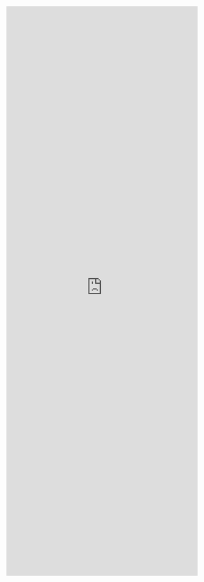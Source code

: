 <iframe 
    title='DetailsList Large Grouped Example'
    src='https://fabricweb.z5.web.core.windows.net/pr-deploy-site/refs/pull/9333/merge/fabric-website-resources/dist/index.html#/examples/detailslist/largegrouped?docsExample=true'
    frameborder='no'
    height='1500'
    style='width: 100%;'
>